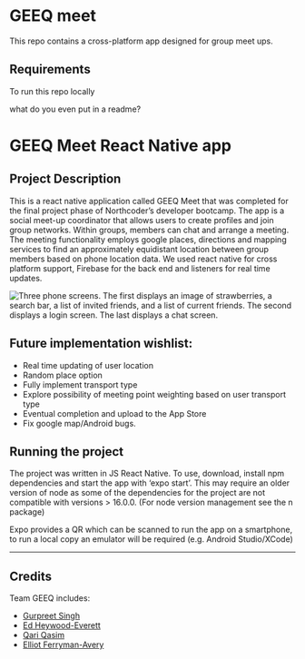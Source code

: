 # GEEQ meet

This repo contains a cross-platform app designed for group meet ups.

## Requirements

To run this repo locally

what do you even put in a readme?

# GEEQ Meet React Native app

## Project Description

This is a react native application called GEEQ Meet that was completed for the final project phase of Northcoder’s developer bootcamp.
The app is a social meet-up coordinator that allows users to create profiles and join group networks. Within groups, members can chat and arrange a meeting. The meeting functionality employs google places, directions and mapping services to find an approximately equidistant location between group members based on phone location data.
We used react native for cross platform support, Firebase for the back end and listeners for real time updates.

![Three phone screens. The first displays an image of strawberries, a search bar, a list of invited friends, and a list of current friends. The second displays a login screen. The last displays a chat screen.](./assests/readMeImg.png)

## Future implementation wishlist:

- Real time updating of user location
- Random place option
- Fully implement transport type
- Explore possibility of meeting point weighting based on user transport type
- Eventual completion and upload to the App Store
- Fix google map/Android bugs.

## Running the project

The project was written in JS React Native. To use, download, install npm dependencies and start the app with ‘expo start’. This may require an older version of node as some of the dependencies for the project are not compatible with versions > 16.0.0. (For node version management see the n package)

Expo provides a QR which can be scanned to run the app on a smartphone, to run a local copy an emulator will be required (e.g. Android Studio/XCode)

---

## Credits

Team GEEQ includes:

- [Gurpreet Singh](https://github.com/gsinghg19/)
- [Ed Heywood-Everett](https://github.com/edheyev)
- [Qari Qasim](https://github.com/qmqasim99)
- [Elliot Ferryman-Avery](https://github.com/TermMC)
